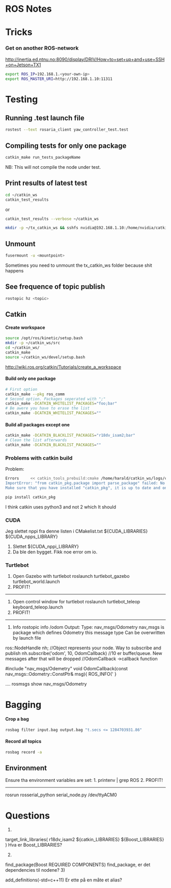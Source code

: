 # ROS Notes

# Tricks
### Get on another ROS-network
http://inertia.ed.ntnu.no:8090/display/DRIV/How+to+set+up+and+use+SSH+on+Jetson+TX1
```bash
export ROS_IP=192.168.1.<your-own-ip>
export ROS_MASTER_URI=http://192.168.1.10:11311
```

# Testing
## Running .test launch file
```bash
rostest --text rosaria_client yaw_controller_test.test
```

## Compiling tests for only one package
```bash
catkin_make run_tests_packageName
```
NB: This will not compile the node under test.

## Print results of latest test
```bash
cd ~/catkin_ws
catkin_test_results
```
or
```bash
catkin_test_results --verbose ~/catkin_ws
```

```bash
mkdir -p ~/tx_catkin_ws && sshfs nvidia@192.168.1.10:/home/nvidia/catkin_ws/src ~/tx_catkin_ws
```

## Unmount
```bash
fusermount -u <mountpoint>
```
Sometimes you need to unmount the tx_catkin_ws folder because shit happens

## See frequence of topic publish
```bash
rostopic hz <topic>
```


## Catkin
#### Create workspace

```bash
source /opt/ros/kinetic/setup.bash
mkdir -p ~/catkin_ws/src
cd ~/catkin_ws/
catkin_make
source ~/catkin_ws/devel/setup.bash
```
http://wiki.ros.org/catkin/Tutorials/create_a_workspace

#### Build only one package
```bash
# First option
catkin_make --pkg ros_comm
# Second option. Packages seperated with ";"
catkin_make -DCATKIN_WHITELIST_PACKAGES="foo;bar"
# Be awere you have to erase the list
catkin_make -DCATKIN_WHITELIST_PACKAGES=""
```
#### Build all packages except one
```bash
catkin_make -DCATKIN_BLACKLIST_PACKAGES="r18dv_isam2;bar"
# Clean the list afterwards
catkin_make -DCATKIN_BLACKLIST_PACKAGES=""
```

### Problems with catkin build
Problem:
```bash
Errors     << catkin_tools_prebuild:cmake /home/harald/catkin_ws/logs/catkin_tools_prebuild/build.cmake.009.log
ImportError: "from catkin_pkg.package import parse_package" failed: No module named 'catkin_pkg'
Make sure that you have installed "catkin_pkg", it is up to date and on the PYTHONPATH.
```


```bash
pip install catkin_pkg
```
I think catkin uses python3 and not 2 which It should

### CUDA
Jeg slettet nppi fra denne listen i CMakelist.txt
  ${CUDA_LIBRARIES} ${CUDA_npps_LIBRARY}
1. Slettet
${CUDA_nppi_LIBRARY}
2. Da ble den bygget. Fikk noe error om io.

### Turtlebot
1. Open Gazebo with turtlebot
roslaunch turtlebot_gazebo turtlebot_world.launch
2. PROFIT!
----
1. Open control window for turtlebot
roslaunch turtlebot_teleop keyboard_teleop.launch
2. PROFIT!
------
1. Info
rostopic info /odom
Output:
Type: nav_msgs/Odometry
nav_msgs is package which defines Odometry this message type
	Can be overwritten by launch file

ros::NodeHandle nh; //Object represents your node. Way to subscribe and publish
nh.subscribe('odom', 10, OdomCallback)
//10 er buffer/queue. New messages after that will be dropped
//OdomCallback ->callback function

#include "nav_msgs/Odemetry"
void OdomCallback(const nav_msgs::Odometry::ConstPtr& msg){
	ROS_INFO('
}

....
rosmsgs show nav_msgs/Odometry

# Bagging
#### Crop a bag
```bash
rosbag filter input.bag output.bag "t.secs <= 1284703931.86"
```
#### Record all topics
```bash
rosbag record -a
```

## Environment
Ensure tha environment variables are set:
1.
printenv | grep ROS
2. PROFIT!

----
rosrun rosserial_python serial_node.py /dev/ttyACM0

# Questions
1) 
target_link_libraries(
  r18dv_isam2
  ${catkin_LIBRARIES}
  ${Boost_LIBRARIES}
)
Hva er Boost_LIBRARIES?


2) 
find_package(Boost REQUIRED COMPONENTS)
find_package, er det dependencies til nodene?
3)

add_definitions(-std=c++11)
Er ette på en måte et alias?